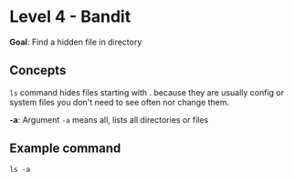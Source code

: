 # Level 4  - Bandit
**Goal**: Find a hidden file in directory 

## Concepts

`ls` command hides files starting with . because they are usually config or system files you don't need to see often nor change them. 

**-a**: Argument `-a` means all, lists all directories or files 

## Example command 

`ls -a`


